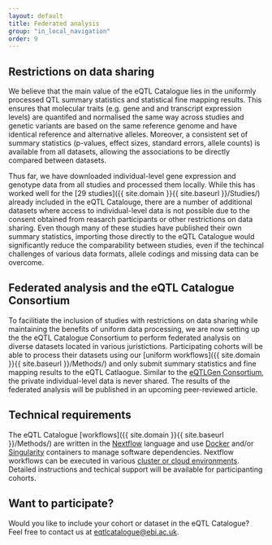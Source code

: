 ```yaml
---
layout: default
title: Federated analysis
group: "in_local_navigation"
order: 9
---
```


## Restrictions on data sharing

We believe that the main value of the eQTL Catalogue lies in the uniformly processed QTL summary statistics and statistical fine mapping results. This ensures that molecular traits (e.g. gene and and transcript expression levels) are quantifed and normalised the same way across studies and genetic variants are based on the same reference genome and have identical reference and alternative alleles. Moreover, a consistent set of summary statistics (p-values, effect sizes, standard errors, allele counts) is available from all datasets, allowing the associations to be directly compared between datasets. 

Thus far, we have downloaded individual-level gene expression and genotype data from all studies and processed them locally. While this has worked well for the [29 studies]({{ site.domain }}{{ site.baseurl }}/Studies/) already included in the eQTL Catalouge, there are a number of additional datasets where access to individual-level data is not possible due to the consent obtained from reasarch participants or other restrictions on data sharing. Even though many of these studies have published their own summary statistics, importing those directly to the eQTL Catalogue would significantly reduce the comparability between studies, even if the techincal challenges of various data formats, allele codings and missing data can be overcome. 

## Federated analysis and the eQTL Catalogue Consortium
To facilitiate the inclusion of studies with restrictions on data sharing while maintaining the benefits of uniform data processing, we are now setting up the the eQTL Catalogue Consortium to perform federated analysis on diverse datasets located in various juristictions. Participating cohorts will be able to process their datasets using our [uniform workflows]({{ site.domain }}{{ site.baseurl }}/Methods/) and only submit summary statistics and fine mapping results to the eQTL Catlaogue. Similar to the [eQTLGen Consortium](https://www.eqtlgen.org/), the private individual-level data is never shared. The results of the federated analysis will be published in an upcoming peer-reviewed article. 

## Technical requirements
The eQTL Catalogue [workflows]({{ site.domain }}{{ site.baseurl }}/Methods/) are written in the [Nextflow](https://www.nextflow.io/) language and use [Docker](https://www.docker.com/) and/or [Singularity](https://sylabs.io/singularity/) containers to manage software dependencies. Nextflow workflows can be executed in various [cluster or cloud environments](https://www.nextflow.io/docs/latest/executor.html). Detailed instructions and techical support will be available for participanting cohorts. 

## Want to participate?
Would you like to include your cohort or dataset in the eQTL Catalogue? Feel free to contact us at [eqtlcatalogue@ebi.ac.uk](mailto:eqtlcatalogue@ebi.ac.uk).